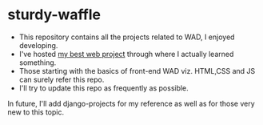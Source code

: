 # sturdy-waffle
- This repository contains all the projects related to WAD, I enjoyed developing. 
- I've hosted [my best web project](https://atharva01903.github.io/sturdy-waffle/) through where I actually learned something. 
- Those starting with the basics of front-end WAD viz. HTML,CSS and JS can surely refer this repo. 
- I'll try to update this repo as frequently as possible. 

In future, I'll add django-projects for my reference as well as for those very new to this topic. 
